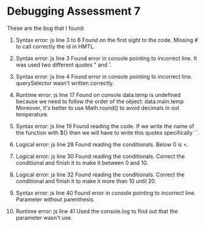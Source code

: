 # Debugging Assessment 7

These are the bug that I found:

1. Syntax error: js line 3 to 6
   Found on the first sight to the code. Missing # to call correctly the id in HMTL.

2. Syntax error: js line 3
   Found error in console pointing to incorrect line. It was used two different quotes " and '.

3. Syntax error: js line 4
   Found error in console pointing to incorrect line. querySelector wasn't written correctly.

4. Runtime error: js line 17
   Found on console data.temp is undefined because we need to follow the order of the object: data.main.temp
   Moreover, it's better to use Math.round() to avoid decimals in out temperature.

5. Syntax error: js line 19
   Found reading the code. If we write the name of the function with ${} then we will have to write this quotes specifically ``.

6. Logical error: js line 28
   Found reading the conditionals. Below 0 is <.

7. Logical error: js line 30
   Found reading the conditionals. Correct the conditional and finish it to make it between 0 and 10.

8. Logical error: js line 32
   Found reading the conditionals. Correct the conditional and finish it to make it more than 10 until 20.

9. Syntax error: js line 40
   Found error in console pointing to incorrect line. Parameter without parenthesis.

10. Runtime error: js line 41
    Used the console.log to find out that the parameter wasn't use.
